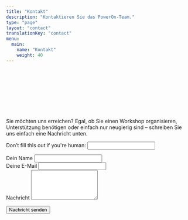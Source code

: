 ```yaml
---
title: "Kontakt"
description: "Kontaktieren Sie das PowerOn-Team."
type: "page"
layout: "contact"
translationKey: "contact"
menu:
  main:
    name: "Kontakt"
    weight: 40
---
```


<div class="container" style="padding-top: 120px; max-width: 800px;">

<p>Sie möchten uns erreichen? Egal, ob Sie einen Workshop organisieren, Unterstützung benötigen oder einfach nur neugierig sind – schreiben Sie uns einfach eine Nachricht unten.</p>

<form name="contact" method="POST" data-netlify="true" netlify-honeypot="bot-field"  action="/danke" netlify>
  <input type="hidden" name="form-name" value="contact" />
  <p class="d-none">
    <label>Don’t fill this out if you're human: <input name="bot-field" /></label>
  </p>

  <div class="form-group">
    <label for="name">Dein Name</label>
    <input class="form-control" type="text" name="name" id="name" required />
  </div>

  <div class="form-group">
    <label for="email">Deine E-Mail</label>
    <input class="form-control" type="email" name="email" id="email" required />
  </div>

  <div class="form-group">
    <label for="message">Nachricht</label>
    <textarea class="form-control" name="message" id="message" rows="5" required></textarea>
  </div>

  <button class="btn btn-primary mt-3" type="submit">Nachricht senden</button>
</form>
</div>